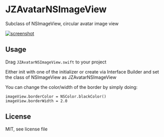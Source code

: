 # JZAvatarNSImageView
Subclass of NSImageView, circular avatar image view

[![screenshot](https://github.com/josephyzhou/JZAvatarNSImageView/raw/master/screenshot/screenshot.png)](https://github.com/josephyzhou/JZAvatarNSImageView/raw/master/screenshot/screenshot.png)
## Usage
Drag `JZAvatarNSImageView.swift` to your project

Either init with one of the initializer or create via Interface Builder and set the class of NSImageView as JZAvatarNSImageView

You can change the color/width of the border by simply doing:

```
imageView.borderColor = NSColor.blackColor()
imageView.borderWidth = 2.0
```

## License
MIT, see license file